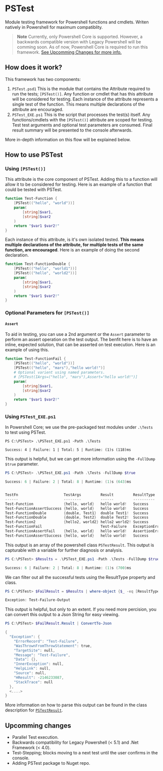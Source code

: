 # PSTest
Module testing framework for Powershell functions and cmdlets. Writen natively in Powershell for maximum compatiblity.

> **Note**
> Currently, only Powershell Core is supported. However, a backwards compatible version with Legacy Powershell will be comming soon. As of now, Powershell Core is required to run this framework. [See Upcomming Changes for more info.](#upcomming-changes)

## How does it work?
This framework has two components:
1. `PSTest.psd1` This is the module that contains the Attribute required to run the tests; `[PSTest()]`. Any function or cmdlet that has this attribute will be considered for testing. Each instance of the attribute represents a single test of the function. This means multiple declarations of the attribute are encouraged.
2. `PSTest_EXE.ps1` This is the script that processes the test(s) itself. Any functions/cmdlets with the `[PSTest()]` attribute are scoped for testing. Test test arguments and optional test parameters are consumed. Final result summary will be presented to the console afterwards.

More in-depth information on this flow will be explained below.

## How to use PSTest

### Using `[PSTest()]`
This attribute is the core component of PSTest. Adding this to a function will allow it to be considered for testing. Here is an example of a function that could be tested with PSTest.

```Powershell
function Test-Function {
    [PSTest(("hello", "world"))]
    param(
        [string]$var1,
        [string]$var2
    )
    return "$var1 $var2!"
}
```

Each instance of this attribute, is it's own isolated tested. **This means multiple declarations of the attribute, for multiple tests of the same function, are encouraged**. Here is an example of doing the second declaration.

```Powershell
function Test-FunctionDouble {
    [PSTest(("hello", "world1"))]
    [PSTest(("hello", "world2"))]
    param(
        [string]$var1,
        [string]$var2
    )
    return "$var1 $var2!"
}
```

### Optional Parameters for `[PSTest()]`

#### `Assert`

To aid in testing, you can use a 2nd argument or the `Assert` parameter to perform an assert operation on the test output. The benfit here is to have an inline, expected solution, that can be asserted on test execution. Here is an example of using this.

```Powershell
function Test-FunctionFail {
    [PSTest(("hello", "world"))]
    [PSTest(("hello", "mars"),"hello world!")]
    # Optional varient using named parameters.
    # [PSTest(IArgs=("hello", "mars"),Assert="hello world!")]
    param(
        [string]$var1,
        [string]$var2
    )
    return "$var1 $var2!"
}
```

### Using `PSTest_EXE.ps1`

In Powershell Core; we use the pre-packaged test modules under `.\Tests` to test using PSTest.
```
PS C:\PSTest> .\PSTest_EXE.ps1 -Path .\Tests

Success: 4 | Failure: 1 | Total: 5 | Runtime: (1)s (118)ms
```

This output is helpful, but we can get more information using the `-FullDump $true` parameter.


```Powershell
PS C:\PSTest> .\PSTest_EXE.ps1 -Path .\Tests -FullDump $true

Success: 6 | Failure: 2 | Total: 8 | Runtime: (1)s (643)ms


TestFn                     TestArgs         Result         ResultType
------                     --------         ------         ----------
Test-Function              {hello, world}   hello world!   Success
Test-FunctionAssertSuccess {hello, world}   hello world!   Success
Test-FunctionDouble        {double, Test1}  double Test1!  Success
Test-FunctionDouble        {double, Test2}  double Test2!  Success
Test-Function2             {hello2, world2} hello2 world2! Success
Test-FunctionFail                           Test-Failure   ExceptionError
Test-FunctionAssertFail    {hello, world}   hello world!   AssertionError
Test-FunctionAssertSuccess {hello, world}   hello world!   Success

```
This output is an array of the powershell class `PSTestResult`. This output is capturable with a variable for further diagnosis or analysis.

```Powershell
PS C:\PSTest> $Results = .\PSTest_EXE.ps1 -Path .\Tests -FullDump $true

Success: 6 | Failure: 2 | Total: 8 | Runtime: (1)s (700)ms
```

We can filter out all the successful tests using the ResultType property and class.
```Powershell
PS C:\PSTest> $FailResult = $Results | where-object {$_ -eq [ResultType]::ExceptionError}; $FailResult.Result

Exception: Test-Failure-Output
```

This output is helpful, but only to an extent. If you need more percision, you can convert this output to a Json String for easy viewing.
```Powershell
PS C:\PSTest> $FailResult.Result | ConvertTo-Json

{
  "Exception": {
    "ErrorRecord": "Test-Failure",
    "WasThrownFromThrowStatement": true,
    "TargetSite": null,
    "Message": "Test-Failure",
    "Data": {},
    "InnerException": null,
    "HelpLink": null,
    "Source": null,
    "HResult": -2146233087,
    "StackTrace": null
  },
  <....>
}
```

More information on how to parse this output can be found in the class description for [`PSTestResult`](lib/PSTestLib.psm1).

## Upcomming changes

- Parallel Test execution.
- Backwards compatibility for Legacy Powershell (< 5.1) and .Net Framework (< 4.0).
- Test-Stepping; blocks moving to a next test until the user confirms in the console.
- Adding PSTest package to Nuget repo.
